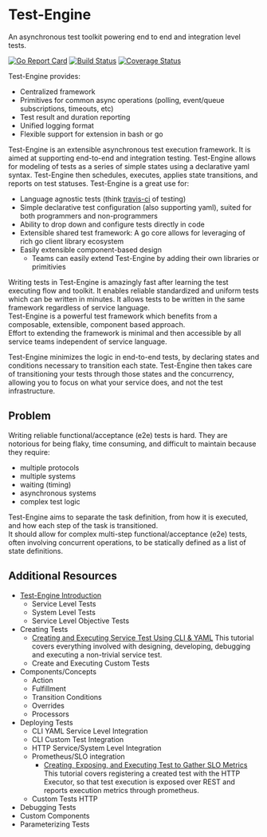 # Test-Engine

An asynchronous test toolkit powering end to end and integration level tests.

[![Go Report Card](https://goreportcard.com/badge/github.com/dm03514/test-engine)](https://goreportcard.com/report/github.com/dm03514/test-engine)
[![Build Status](https://travis-ci.org/dm03514/test-engine.svg?branch=master)](https://travis-ci.org/dm03514/test-engine)
[![Coverage Status](https://coveralls.io/repos/github/dm03514/test-engine/badge.svg)](https://coveralls.io/github/dm03514/test-engine)

Test-Engine provides:
- Centralized framework 
- Primitives for common async operations (polling, event/queue subscriptions, timeouts, etc)
- Test result and duration reporting
- Unified logging format
- Flexible support for extension in bash or go

Test-Engine is an extensible asynchronous test execution framework.  It is aimed at supporting end-to-end and integration testing.
Test-Engine allows for modeling of tests as a series of simple states using a declarative yaml syntax.
Test-Engine then schedules, executes, applies state transitions, and reports on test statuses.  Test-Engine is a great use for:

- Language agnostic tests (think [travis-ci](https://travis-ci.org/) of testing)
- Simple declarative test configuration (also supporting yaml), suited for both programmers and non-programmers
- Ability to drop down and configure tests directly in code 
- Extensible shared test framework: A go core allows for leveraging of rich go client library ecosystem
- Easily extensible component-based design
  - Teams can easily extend Test-Engine by adding their own libraries or primitivies

Writing tests in Test-Engine is amazingly fast after learning the test executing flow and toolkit.  It enables reliable standardized and uniform tests which can be written in minutes. 
It allows tests to be written in the same framework regardless of service language.  
Test-Engine is a powerful test framework which benefits from a composable, extensible, component based approach.  
Effort to extending the framework is minimal and then accessible by all service teams independent of service language.

Test-Engine minimizes the logic in end-to-end tests, by declaring states and conditions necessary to transition each state.  Test-Engine then takes care of transitioning your tests through those states and the concurrency, allowing you to focus on what your service does, and not the test infrastructure.

## Problem
Writing reliable functional/acceptance (e2e) tests is hard.  They are notorious for being flaky, time consuming, and difficult 
to maintain because they require:

- multiple protocols
- multiple systems
- waiting (timing)
- asynchronous systems
- complex test logic

Test-Engine aims to separate the task definition, from how it is executed, and how each step of the task is transitioned.  
It should allow for complex multi-step functional/acceptance (e2e) tests, often involving concurrent operations, to be statically 
defined as a list of state definitions.


## Additional Resources

- [Test-Engine Introduction](https://medium.com/dm03514-tech-blog/introducing-test-engine-an-asynchronous-test-toolkit-5ca0883a0f4b)
    - Service Level Tests
    - System Level Tests
    - Service Level Objective Tests
- Creating Tests
    - [Creating and Executing Service Test Using CLI & YAML](tutorials/creating_and_executiong_service_test_using_the_cli.md)
        This tutorial covers everything involved with designing, developing, debugging and executing a non-trivial service test.
    - Create and Executing Custom Tests
- Components/Concepts
    - Action
    - Fulfillment
    - Transition Conditions
    - Overrides
    - Processors
- Deploying Tests 
    - CLI YAML Service Level Integration
    - CLI Custom Test Integration
    - HTTP Service/System Level Integration
    - Prometheus/SLO integration
        - [Creating, Exposing, and Executing Test to Gather SLO Metrics](tutorials/SLO_TEST_EXPOSED_THROUGH_PROMETHEUS_HTTP.md)
        This tutorial covers registering a created test with the HTTP Executor, so that test execution is exposed over REST and reports execution metrics through prometheus.
    - Custom Tests HTTP
- Debugging Tests
- Custom Components
- Parameterizing Tests
